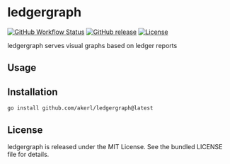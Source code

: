 ledgergraph
=========

[![GitHub Workflow Status](https://img.shields.io/github/actions/workflow/status/akerl/ledgergraph/build.yml?branch=main)](https://github.com/akerl/ledgergraph/actions)
[![GitHub release](https://img.shields.io/github/release/akerl/ledgergraph.svg)](https://github.com/akerl/ledgergraph/releases)
[![License](https://img.shields.io/github/license/akerl/ledgergraph)](https://github.com/akerl/ledgergraph/blob/master/LICENSE)

ledgergraph serves visual graphs based on ledger reports

## Usage

## Installation

```
go install github.com/akerl/ledgergraph@latest
```

## License

ledgergraph is released under the MIT License. See the bundled LICENSE file for details.

